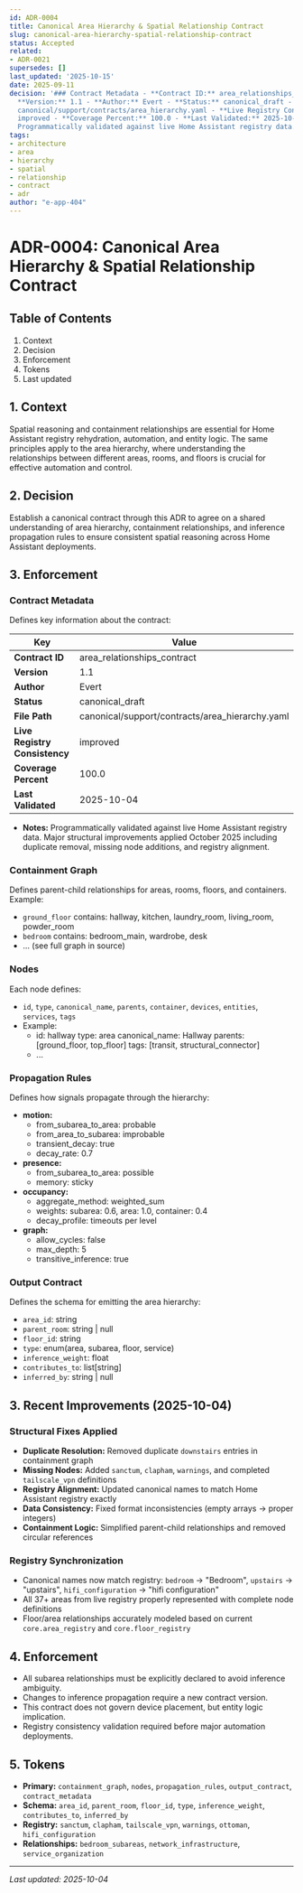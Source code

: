```yaml
---
id: ADR-0004
title: Canonical Area Hierarchy & Spatial Relationship Contract
slug: canonical-area-hierarchy-spatial-relationship-contract
status: Accepted
related:
- ADR-0021
supersedes: []
last_updated: '2025-10-15'
date: 2025-09-11
decision: '### Contract Metadata - **Contract ID:** area_relationships_contract -
  **Version:** 1.1 - **Author:** Evert - **Status:** canonical_draft - **File Path:**
  canonical/support/contracts/area_hierarchy.yaml - **Live Registry Consistency:**
  improved - **Coverage Percent:** 100.0 - **Last Validated:** 2025-10-04 - **Notes:**
  Programmatically validated against live Home Assistant registry data.'
tags:
- architecture
- area
- hierarchy
- spatial
- relationship
- contract
- adr
author: "e-app-404"
---
```


# ADR-0004: Canonical Area Hierarchy & Spatial Relationship Contract

## Table of Contents

1. Context
2. Decision
3. Enforcement
4. Tokens
5. Last updated

## 1. Context

Spatial reasoning and containment relationships are essential for Home Assistant registry rehydration, automation, and entity logic. The same principles apply to the area hierarchy, where understanding the relationships between different areas, rooms, and floors is crucial for effective automation and control. 

## 2. Decision

Establish a canonical contract through this ADR to agree on a shared understanding of area hierarchy, containment relationships, and inference propagation rules to ensure consistent spatial reasoning across Home Assistant deployments.

## 3. Enforcement

### Contract Metadata

Defines key information about the contract:

| Key                   | Value                                           |
|-----------------------  |-------------------------------------------------|
| **Contract ID**       | area_relationships_contract                     |
| **Version**           | 1.1                                             |
| **Author**            | Evert                                          |
| **Status**                    | canonical_draft                                 |
| **File Path**                 | canonical/support/contracts/area_hierarchy.yaml |
| **Live Registry Consistency** | improved |
| **Coverage Percent**  | 100.0 |
| **Last Validated**    | 2025-10-04 |

- **Notes:** Programmatically validated against live Home Assistant registry data. Major structural improvements applied October 2025 including duplicate removal, missing node additions, and registry alignment.

### Containment Graph
Defines parent-child relationships for areas, rooms, floors, and containers. Example:
- `ground_floor` contains: hallway, kitchen, laundry_room, living_room, powder_room
- `bedroom` contains: bedroom_main, wardrobe, desk
- ... (see full graph in source)

### Nodes
Each node defines:
- `id`, `type`, `canonical_name`, `parents`, `container`, `devices`, `entities`, `services`, `tags`
- Example:
  - id: hallway
    type: area
    canonical_name: Hallway
    parents: [ground_floor, top_floor]
    tags: [transit, structural_connector]
  - ...

### Propagation Rules
Defines how signals propagate through the hierarchy:
- **motion:**
  - from_subarea_to_area: probable
  - from_area_to_subarea: improbable
  - transient_decay: true
  - decay_rate: 0.7
- **presence:**
  - from_subarea_to_area: possible
  - memory: sticky
- **occupancy:**
  - aggregate_method: weighted_sum
  - weights: subarea: 0.6, area: 1.0, container: 0.4
  - decay_profile: timeouts per level
- **graph:**
  - allow_cycles: false
  - max_depth: 5
  - transitive_inference: true

### Output Contract
Defines the schema for emitting the area hierarchy:
- `area_id`: string
- `parent_room`: string | null
- `floor_id`: string
- `type`: enum(area, subarea, floor, service)
- `inference_weight`: float
- `contributes_to`: list[string]
- `inferred_by`: string | null

## 3. Recent Improvements (2025-10-04)
### Structural Fixes Applied
- **Duplicate Resolution:** Removed duplicate `downstairs` entries in containment graph
- **Missing Nodes:** Added `sanctum`, `clapham`, `warnings`, and completed `tailscale_vpn` definitions
- **Registry Alignment:** Updated canonical names to match Home Assistant registry exactly
- **Data Consistency:** Fixed format inconsistencies (empty arrays → proper integers)
- **Containment Logic:** Simplified parent-child relationships and removed circular references

### Registry Synchronization
- Canonical names now match registry: `bedroom` → "Bedroom", `upstairs` → "upstairs", `hifi_configuration` → "hifi configuration"
- All 37+ areas from live registry properly represented with complete node definitions
- Floor/area relationships accurately modeled based on current `core.area_registry` and `core.floor_registry`

## 4. Enforcement
- All subarea relationships must be explicitly declared to avoid inference ambiguity.
- Changes to inference propagation require a new contract version.
- This contract does not govern device placement, but entity logic implication.
- Registry consistency validation required before major automation deployments.

## 5. Tokens
- **Primary:** `containment_graph`, `nodes`, `propagation_rules`, `output_contract`, `contract_metadata`
- **Schema:** `area_id`, `parent_room`, `floor_id`, `type`, `inference_weight`, `contributes_to`, `inferred_by`
- **Registry:** `sanctum`, `clapham`, `tailscale_vpn`, `warnings`, `ottoman`, `hifi_configuration`
- **Relationships:** `bedroom_subareas`, `network_infrastructure`, `service_organization`

---
_Last updated: 2025-10-04_
